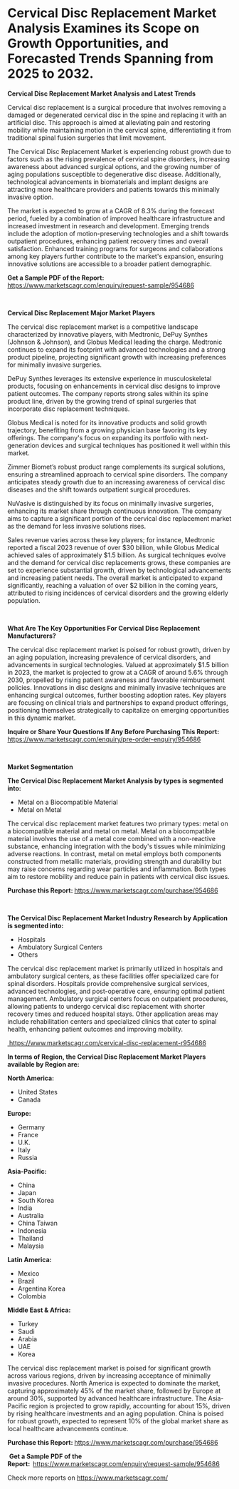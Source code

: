 <p><h1>Cervical Disc Replacement Market Analysis Examines its Scope on Growth Opportunities, and Forecasted Trends Spanning from 2025 to 2032.</h1></p><p><strong>Cervical Disc Replacement Market Analysis and Latest Trends</strong></p>
<p><p>Cervical disc replacement is a surgical procedure that involves removing a damaged or degenerated cervical disc in the spine and replacing it with an artificial disc. This approach is aimed at alleviating pain and restoring mobility while maintaining motion in the cervical spine, differentiating it from traditional spinal fusion surgeries that limit movement.</p><p>The Cervical Disc Replacement Market is experiencing robust growth due to factors such as the rising prevalence of cervical spine disorders, increasing awareness about advanced surgical options, and the growing number of aging populations susceptible to degenerative disc disease. Additionally, technological advancements in biomaterials and implant designs are attracting more healthcare providers and patients towards this minimally invasive option.</p><p>The market is expected to grow at a CAGR of 8.3% during the forecast period, fueled by a combination of improved healthcare infrastructure and increased investment in research and development. Emerging trends include the adoption of motion-preserving technologies and a shift towards outpatient procedures, enhancing patient recovery times and overall satisfaction. Enhanced training programs for surgeons and collaborations among key players further contribute to the market's expansion, ensuring innovative solutions are accessible to a broader patient demographic.</p></p>
<p><strong>Get a Sample PDF of the Report:&nbsp;</strong> <a href="https://www.marketscagr.com/enquiry/request-sample/954686?utm_campaign=2653&utm_medium=2&utm_source=Github&utm_content=ia&utm_term=07032025&utm_id=cervical-disc-replacement">https://www.marketscagr.com/enquiry/request-sample/954686</a></p>
<p>&nbsp;</p>
<p><strong>Cervical Disc Replacement Major Market Players</strong></p>
<p><p>The cervical disc replacement market is a competitive landscape characterized by innovative players, with Medtronic, DePuy Synthes (Johnson & Johnson), and Globus Medical leading the charge. Medtronic continues to expand its footprint with advanced technologies and a strong product pipeline, projecting significant growth with increasing preferences for minimally invasive surgeries.</p><p>DePuy Synthes leverages its extensive experience in musculoskeletal products, focusing on enhancements in cervical disc designs to improve patient outcomes. The company reports strong sales within its spine product line, driven by the growing trend of spinal surgeries that incorporate disc replacement techniques.</p><p>Globus Medical is noted for its innovative products and solid growth trajectory, benefiting from a growing physician base favoring its key offerings. The company's focus on expanding its portfolio with next-generation devices and surgical techniques has positioned it well within this market.</p><p>Zimmer Biomet’s robust product range complements its surgical solutions, ensuring a streamlined approach to cervical spine disorders. The company anticipates steady growth due to an increasing awareness of cervical disc diseases and the shift towards outpatient surgical procedures.</p><p>NuVasive is distinguished by its focus on minimally invasive surgeries, enhancing its market share through continuous innovation. The company aims to capture a significant portion of the cervical disc replacement market as the demand for less invasive solutions rises.</p><p>Sales revenue varies across these key players; for instance, Medtronic reported a fiscal 2023 revenue of over $30 billion, while Globus Medical achieved sales of approximately $1.5 billion. As surgical techniques evolve and the demand for cervical disc replacements grows, these companies are set to experience substantial growth, driven by technological advancements and increasing patient needs. The overall market is anticipated to expand significantly, reaching a valuation of over $2 billion in the coming years, attributed to rising incidences of cervical disorders and the growing elderly population.</p></p>
<p>&nbsp;</p>
<p><strong>What Are The Key Opportunities For Cervical Disc Replacement Manufacturers?</strong></p>
<p><p>The cervical disc replacement market is poised for robust growth, driven by an aging population, increasing prevalence of cervical disorders, and advancements in surgical technologies. Valued at approximately $1.5 billion in 2023, the market is projected to grow at a CAGR of around 5.6% through 2030, propelled by rising patient awareness and favorable reimbursement policies. Innovations in disc designs and minimally invasive techniques are enhancing surgical outcomes, further boosting adoption rates. Key players are focusing on clinical trials and partnerships to expand product offerings, positioning themselves strategically to capitalize on emerging opportunities in this dynamic market.</p></p>
<p><strong>Inquire or Share Your Questions If Any Before Purchasing This Report:</strong> <a href="https://www.marketscagr.com/enquiry/pre-order-enquiry/954686?utm_campaign=2653&utm_medium=2&utm_source=Github&utm_content=ia&utm_term=07032025&utm_id=cervical-disc-replacement">https://www.marketscagr.com/enquiry/pre-order-enquiry/954686</a></p>
<p>&nbsp;</p>
<p><strong>Market Segmentation</strong></p>
<p><strong>The Cervical Disc Replacement Market Analysis by types is segmented into:</strong></p>
<p><ul><li>Metal on a Biocompatible Material</li><li>Metal on Metal</li></ul></p>
<p><p>The cervical disc replacement market features two primary types: metal on a biocompatible material and metal on metal. Metal on a biocompatible material involves the use of a metal core combined with a non-reactive substance, enhancing integration with the body's tissues while minimizing adverse reactions. In contrast, metal on metal employs both components constructed from metallic materials, providing strength and durability but may raise concerns regarding wear particles and inflammation. Both types aim to restore mobility and reduce pain in patients with cervical disc issues.</p></p>
<p><strong>Purchase this Report:&nbsp;</strong><a href="https://www.marketscagr.com/purchase/954686?utm_campaign=2653&utm_medium=2&utm_source=Github&utm_content=ia&utm_term=07032025&utm_id=cervical-disc-replacement">https://www.marketscagr.com/purchase/954686</a></p>
<p>&nbsp;</p>
<p><strong>The Cervical Disc Replacement Market Industry Research by Application is segmented into:</strong></p>
<p><ul><li>Hospitals</li><li>Ambulatory Surgical Centers</li><li>Others</li></ul></p>
<p><p>The cervical disc replacement market is primarily utilized in hospitals and ambulatory surgical centers, as these facilities offer specialized care for spinal disorders. Hospitals provide comprehensive surgical services, advanced technologies, and post-operative care, ensuring optimal patient management. Ambulatory surgical centers focus on outpatient procedures, allowing patients to undergo cervical disc replacement with shorter recovery times and reduced hospital stays. Other application areas may include rehabilitation centers and specialized clinics that cater to spinal health, enhancing patient outcomes and improving mobility.</p></p>
<p><a href="https://www.marketscagr.com/cervical-disc-replacement-r954686?utm_campaign=2653&utm_medium=2&utm_source=Github&utm_content=ia&utm_term=07032025&utm_id=cervical-disc-replacement">&nbsp;https://www.marketscagr.com/cervical-disc-replacement-r954686</a></p>
<p><strong>In terms of Region, the Cervical Disc Replacement Market Players available by Region are:</strong></p>
<p>
    <p> <strong> North America: </strong>
        <ul>
            <li>United States</li>
            <li>Canada</li>
        </ul>
        </p> 
    <p> <strong> Europe: </strong>
        <ul>
            <li>Germany</li>
            <li>France</li>
            <li>U.K.</li>
            <li>Italy</li>
            <li>Russia</li>
        </ul>
        </p> 
    <p> <strong> Asia-Pacific: </strong>
        <ul>
            <li>China</li>
            <li>Japan</li>
            <li>South Korea</li>
            <li>India</li>
            <li>Australia</li>
            <li>China Taiwan</li>
            <li>Indonesia</li>
            <li>Thailand</li>
            <li>Malaysia</li>
        </ul>
        </p> 
    <p> <strong> Latin America: </strong>
        <ul>
            <li>Mexico</li>
            <li>Brazil</li>
            <li>Argentina Korea</li>
            <li>Colombia</li>
        </ul>
        </p> 
    <p> <strong> Middle East & Africa: </strong>
        <ul>
            <li>Turkey</li>
            <li>Saudi</li>
            <li>Arabia</li>
            <li>UAE</li>
            <li>Korea</li>
        </ul>
    </p>
    </p>
<p><p>The cervical disc replacement market is poised for significant growth across various regions, driven by increasing acceptance of minimally invasive procedures. North America is expected to dominate the market, capturing approximately 45% of the market share, followed by Europe at around 30%, supported by advanced healthcare infrastructure. The Asia-Pacific region is projected to grow rapidly, accounting for about 15%, driven by rising healthcare investments and an aging population. China is poised for robust growth, expected to represent 10% of the global market share as local healthcare advancements continue.</p></p>
<p><strong>Purchase this Report: </strong><a href="https://www.marketscagr.com/purchase/954686?utm_campaign=2653&utm_medium=2&utm_source=Github&utm_content=ia&utm_term=07032025&utm_id=cervical-disc-replacement">https://www.marketscagr.com/purchase/954686</a></p>
<p>&nbsp;<strong>Get a Sample PDF of the Report:&nbsp;&nbsp;</strong><a href="https://www.marketscagr.com/enquiry/request-sample/954686?utm_campaign=2653&utm_medium=2&utm_source=Github&utm_content=ia&utm_term=07032025&utm_id=cervical-disc-replacement">https://www.marketscagr.com/enquiry/request-sample/954686</a></p>
<p><strong></strong></p>
<p>Check more reports on <a href="https://www.marketscagr.com/?utm_campaign=2653&utm_medium=2&utm_source=Github&utm_content=ia&utm_term=07032025&utm_id=cervical-disc-replacement">https://www.marketscagr.com/</a></p>